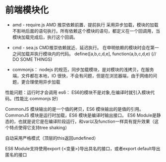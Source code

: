# 前端模块化

* amd - require.js AMD 推崇依赖前置、提前执行 采用异步加载，模块的加载不影响后面的语句执行。所有依赖这个模块的语句，都定义在一个回调用，当模块加载完成后，执行这个回调。

* cmd - sea.js CMD推崇依赖就近、延迟执行。 在申明依赖的模块时会在第一之间加载并执行模块内的代码。 define([a,b,c,d,e], function(a,b,c,d,e) {// DO SOME THINGS)

* commonjs： nodejs 的规范，同步加载模块，是对模块的浅拷贝，在服务端，文件都在本地，IO 很快，不会有问题，但是在浏览器端，由于网络的问题，更合理使用异步加载

性能问题：运行时才会调用
es6： ES6的模块不是对象,在编译时就引入模块代码。(性能比 commonjs 好)

CommonJS 模块输出的是一个值的拷贝，ES6 模块输出的是值的引用。
CommonJS 模块是运行时加载，ES6 模块是编译时输出接口。
ES6 Module是静态的，也就是说它是在编译阶段运行，和var以及function一样具有提升效果（这个特点使得它支持tree shaking）

自动采用严格模式（顶层的this返回undefined）

ES6 Module支持使用export {<变量>}导出具名的接口，或者export default导出匿名的接口
